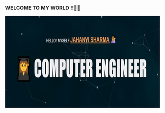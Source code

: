 ### WELCOME TO MY WORLD !!👋👧
<!DOCTYPE html>
<html>
<body>
<a href= "https://jahanvisharma.ml/" target="blank" ><img src="ab.gif"  width="1000" height="300"></a>
</body>
</html>

